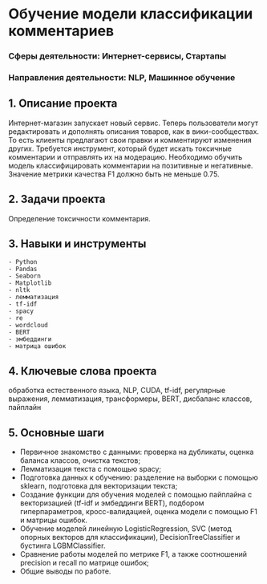 # Обучение модели классификации комментариев
### Сферы деятельности: Интернет-сервисы, Стартапы
### Направления деятельности: NLP, Машинное обучение

## 1. Описание проекта    
Интернет-магазин запускает новый сервис. Теперь пользователи могут редактировать и дополнять описания товаров, как в вики-сообществах. То есть клиенты предлагают свои правки и комментируют изменения других. Требуется инструмент, который будет искать токсичные комментарии и отправлять их на модерацию.
Необходимо обучить модель классифицировать комментарии на позитивные и негативные. Значение метрики качества F1 должно быть не меньше 0.75.

## 2. Задачи проекта
Определение токсичности комментария.

## 3. Навыки и инструменты
    - Python
    - Pandas
    - Seaborn
    - Matplotlib
    - nltk
    - лемматизация
    - tf-idf
    - spacy
    - re
    - wordcloud
    - BERT
    - эмбеддинги
    - матрица ошибок
   
## 4. Ключевые слова проекта
обработка естественного языка, NLP, CUDA, tf-idf, регулярные выражения, лемматизация, трансформеры, BERT, дисбаланс классов, пайплайн
   
## 5. Основные шаги 
   - Первичное знакомство с данными: проверка на дубликаты, оценка баланса классов, очистка текстов;
   - Лемматизация текста с помощью spacy;
   - Подготовка данных к обучению: разделение на выборки с помощью sklearn, подготовка для векторизации текста;
   - Создание функции для обучения моделей с помощью пайплайна с векторизацией (tf-idf и эмбеддинги BERT), подбором гиперпараметров, кросс-валидацией, оценка модели с помощью F1 и матрицы ошибок.
   - Обучение моделей линейную LogisticRegression, SVC (метод опорных векторов для классификации), DecisionTreeClassifier и бустинга LGBMClassifier. 
   - Сравнение работы моделей по метрике F1, а также соотношений precision и recall по матрице ошибок;
   - Общие выводы по работе.
